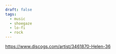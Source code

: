 ```yaml
---
draft: false
tags:
  - music
  - shoegaze
  - lo-fi
  - rock
---
```

https://www.discogs.com/artist/3461870-Helen-36